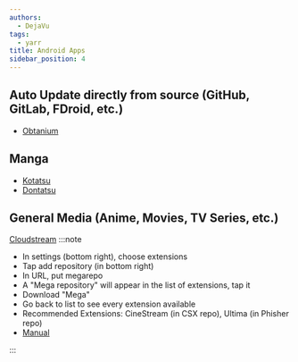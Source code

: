 ```yaml
---
authors:
  - DejaVu
tags:
  - yarr
title: Android Apps
sidebar_position: 4
---
```


## Auto Update directly from source (GitHub, GitLab, FDroid, etc.)
- [Obtanium](https://github.com/ImranR98/Obtainium)
## Manga
- [Kotatsu](https://kotatsu.app/)
- [Dontatsu](https://discord.gg/dantotsu)
## General Media (Anime, Movies, TV Series, etc.)
[Cloudstream](https://github.com/recloudstream/cloudstream)
:::note

- In settings (bottom right), choose extensions
- Tap add repository (in bottom right)
- In URL, put megarepo
- A "Mega repository" will appear in the list of extensions, tap it
- Download "Mega"
- Go back to list to see every extension available
- Recommended Extensions: CineStream (in CSX repo), Ultima (in Phisher repo)
- [Manual](https://cloudstream.miraheze.org/wiki/Main_Page)

:::